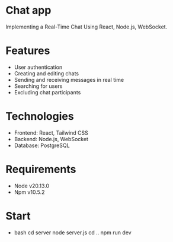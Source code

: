 # Chat app

Implementing a Real-Time Chat Using React, Node.js, WebSocket.


# Features

- User authentication
- Creating and editing chats
- Sending and receiving messages in real time
- Searching for users
- Excluding chat participants

# Technologies

- Frontend: React, Tailwind CSS
- Backend: Node.js, WebSocket
- Database: PostgreSQL

# Requirements

- Node v20.13.0
- Npm v10.5.2

# Start

- bash
 cd server
 node server.js
 cd ..
 npm run dev
 
